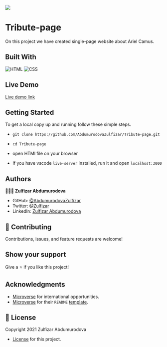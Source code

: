 ![](https://img.shields.io/badge/Microverse-blueviolet)
# Tribute-page

On this project we have created single-page website about Ariel Camus.

## Built With

![HTML](https://img.shields.io/badge/html5%20-%23E34F26.svg?&style=for-the-badge&logo=html5&logoColor=white)
![CSS](https://img.shields.io/badge/css3%20-%231572B6.svg?&style=for-the-badge&logo=css3&logoColor=white)

## Live Demo

[Live demo link](https://abdumurodovazulfizar.github.io/Tribute-page/)

## Getting Started

To get a local copy up and running follow these simple steps.

- `git clone https://github.com/AbdumurodovaZulfizar/Tribute-page.git`

- `cd Tribute-page`

-  open HTMl file on your browser

- If you have vscode `live-server` installed, run it and open `localhost:3000`

## Authors

👩🏻‍💼 **Zulfizar Abdumurodova**

- GitHub: [@AbdumurodovaZulfizar](https://github.com/AbdumurodovaZulfizar)
- Twitter: [@Zulfizar](https://twitter.com/Zulfiza70357085)
- LinkedIn: [Zulfizar Abdumurodova](https://www.linkedin.com/in/zulfizar-abdumurodova-a61527206/)
​
## 🤝 Contributing

Contributions, issues, and feature requests are welcome!

## Show your support

Give a ⭐️ if you like this project!

## Acknowledgments

- [Microverse](https://www.microverse.org/) for international opportunities.
- [Microverse](https://www.microverse.org/) for their `README` [template](https://github.com/microverseinc/readme-template).

## 📝 License

Copyright 2021 Zulfizar Abdumurodova
- [License](https://docs.google.com/document/d/1HjAQWTxqQMqipmBqn1mBq5bdqntuSvXa/edit) for this project.
​